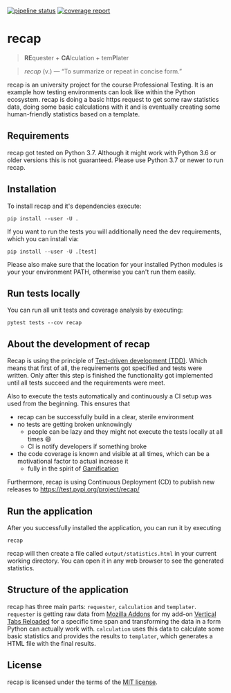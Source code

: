[![pipeline status](https://code.fbi.h-da.de/istmikeck/pt-recap/badges/master/pipeline.svg)](https://code.fbi.h-da.de/istmikeck/pt-recap/commits/master) [![coverage report](https://code.fbi.h-da.de/istmikeck/pt-recap/badges/master/coverage.svg)](https://code.fbi.h-da.de/istmikeck/pt-recap/commits/master)

# recap 

> **RE**quester + **CA**lculation + tem**P**later

> *recap* (v.) — “To summarize or repeat in concise form.”

recap is an university project for the course Professional Testing. 
It is an example how testing environments can look like within the Python ecosystem. 
recap is doing a basic https request to get some raw statistics data, doing some basic calculations with it
and is eventually creating some human-friendly statistics based on a template.


## Requirements 
recap got tested on Python 3.7. Although it might work with Python 3.6 or older versions this is not guaranteed.
Please use Python 3.7 or newer to run recap.


## Installation
To install recap and it's dependencies execute:

`pip install --user -U .`

If you want to run the tests you will additionally need the dev requirements, which you can install via:

`pip install --user -U .[test]`

Please also make sure that the location for your installed Python modules is your your environment PATH,
otherwise you can't run them easily.


## Run tests locally
You can run all unit tests and coverage analysis by executing:

`pytest tests --cov recap`


## About the development of recap
Recap is using the principle of [Test-driven development (TDD)](https://en.wikipedia.org/wiki/Test-driven_development).
Which means that first of all, the requirements got specified and tests were written. 
Only after this step is finished the functionality got implemented until all tests succeed
and the requirements were meet. 

Also to execute the tests automatically and continuously a CI setup was used from the beginning.
This ensures that
  * recap can be successfully build in a clear, sterile environment
  * no tests are getting broken unknowingly
    * people can be lazy and they might not execute the tests locally at all times 😄
    * CI is notify developers if something broke
  * the code coverage is known and visible at all times, which can be a motivational factor to actual increase it
    * fully in the spirit of [Gamification](https://en.wikipedia.org/wiki/Gamification)

Furthermore, recap is using Continuous Deployment (CD) to publish new releases to https://test.pypi.org/project/recap/


## Run the application 
After you successfully installed the application, you can run it by executing

`recap` 

recap will then create a file called `output/statistics.html` in your current working directory.
You can open it in any web browser to see the generated statistics.


## Structure of the application
recap has three main parts: `requester`, `calculation` and  `templater`.
`requester` is getting raw data from [Mozilla Addons](https://addons.mozilla.org) 
for my add-on [Vertical Tabs Reloaded](https://github.com/Croydon/vertical-tabs-reloaded) for a specific time span and transforming the data in a form Python can actually work with.
`calculation` uses this data to calculate some basic statistics and provides the results to `templater`,
which generates a HTML file with the final results.


## License 
recap is licensed under the terms of the [MIT license](License.md).
